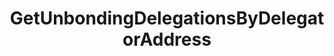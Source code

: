 ---
title: GetUnbondingDelegationsByDelegatorAddress
api:
  file: Consensus Client Api.openapi.json
  operationId: get_staking-delegators-delegator-addr-unbonding-delegations
hidden: false
---